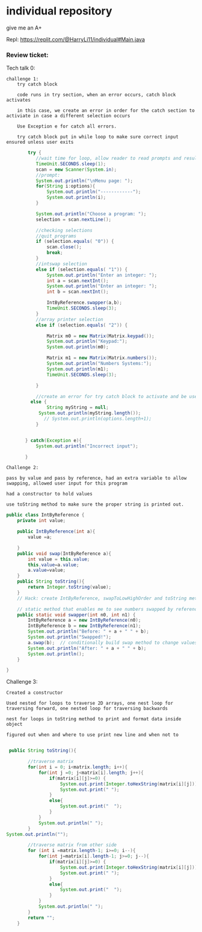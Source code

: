 # individual repository 
give me an A+

Repl: https://replit.com/@HarryLi11/individual#Main.java

### Review ticket:
Tech talk 0:

    challenge 1:
        try catch block 
        
        code runs in try section, when an error occurs, catch block activates
        
        in this case, we create an error in order for the catch section to activiate in case a different selection occurs
        
        Use Exception e for catch all errors.
        
        try catch block put in while loop to make sure correct input ensured unless user exits
        
 ``` java
         try {
            //wait time for loop, allow reader to read prompts and results
            TimeUnit.SECONDS.sleep(1);
            scan = new Scanner(System.in);
            //prompt:
            System.out.println("\nMenu page: ");
            for(String i:options){
                System.out.println("------------");
                System.out.println(i);
            }

            System.out.println("Choose a program: ");
            selection = scan.nextLine();

            //checking selections
            //quit programs
            if (selection.equals( "0")) {
                scan.close();
                break;
            }
            //intswap selection
            else if (selection.equals( "1")) {
                System.out.println("Enter an integer: ");
                int a = scan.nextInt();
                System.out.println("Enter an integer: ");
                int b = scan.nextInt();

                IntByReference.swapper(a,b);
                TimeUnit.SECONDS.sleep(3);
            }
            //array printer selection
            else if (selection.equals( "2")) {

                Matrix m0 = new Matrix(Matrix.keypad());
                System.out.println("Keypad:");
                System.out.println(m0);

                Matrix m1 = new Matrix(Matrix.numbers());
                System.out.println("Numbers Systems:");
                System.out.println(m1);
                TimeUnit.SECONDS.sleep(3);

            }

            //create an error for try catch block to activate and be useful
          else {
                String myString = null;
             System.out.println(myString.length());
               // System.out.println(options.length+1);
            }


        } catch(Exception e){
            System.out.println("Incorrect input");

        }
```

    Challenge 2:
    
    pass by value and pass by reference, had an extra variable to allow swapping, allowed user input for this program
    
    had a constructor to hold values 
    
    use toString method to make sure the proper string is printed out. 
    
``` java
public class IntByReference {
    private int value;

    public IntByReference(int a){
        value =a;

    }
    public void swap(IntByReference a){
        int value = this.value;
        this.value=a.value;
        a.value=value;
    }
    public String toString(){
        return Integer.toString(value);
    }
    // Hack: create IntByReference, swapToLowHighOrder and toString methods

    // static method that enables me to see numbers swapped by reference (before, after)
    public static void swapper(int n0, int n1) {
        IntByReference a = new IntByReference(n0);
        IntByReference b = new IntByReference(n1);
        System.out.println("Before: " + a + " " + b);
        System.out.println("Swapped!");
        a.swap(b);  // conditionally build swap method to change values of a, b
        System.out.println("After: " + a + " " + b);
        System.out.println();
    }

}
```

Challenge 3:

    Created a constructor
    
    Used nested for loops to traverse 2D arrays, one nest loop for traversing forward, one nested loop for traversing backwards
    
    nest for loops in toString method to print and format data inside object
    
    figured out when and where to use print new line and when not to
   
``` java

 public String toString(){

        //traverse matrix
        for(int i = 0; i<matrix.length; i++){
            for(int j =0; j<matrix[i].length; j++){
                if(matrix[i][j]>=0) {
                    System.out.print(Integer.toHexString(matrix[i][j]));
                    System.out.print(" ");
                }
                else{
                    System.out.print("  ");
                }
            }
            System.out.println(" ");
        }
System.out.println("");

        //traverse matrix from other side
        for (int i =matrix.length-1; i>=0; i--){
            for(int j=matrix[i].length-1; j>=0; j--){
                if(matrix[i][j]>=0) {
                    System.out.print(Integer.toHexString(matrix[i][j]));
                    System.out.print(" ");
                }
                else{
                    System.out.print("  ");
                }
            }
            System.out.println(" ");
        }
        return "";
    }
```
